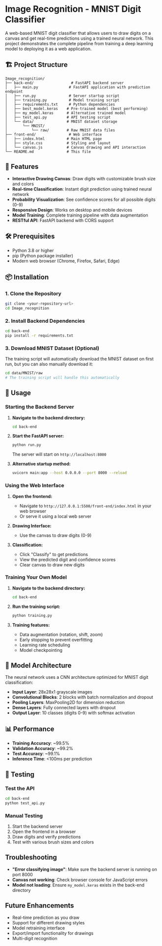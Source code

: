 # Image Recognition - MNIST Digit Classifier

A web-based MNIST digit classifier that allows users to draw digits on a canvas and get real-time predictions using a trained neural network. This project demonstrates the complete pipeline from training a deep learning model to deploying it as a web application.

## 🏗️ Project Structure

```
Image_recognition/
├── back-end/                 # FastAPI backend server
│   ├── main.py              # FastAPI application with prediction endpoint
│   ├── run.py               # Server startup script
│   ├── training.py          # Model training script
│   ├── requirements.txt     # Python dependencies
│   ├── best_model.keras    # Pre-trained model (best performing)
│   ├── my_model.keras      # Alternative trained model
│   ├── test_api.py         # API testing script
│   └── data/               # MNIST dataset storage
│       └── MNIST/
│           └── raw/        # Raw MNIST data files
├── front-end/               # Web interface
│   ├── index.html          # Main HTML page
│   ├── style.css           # Styling and layout
│   └── canvas.js           # Canvas drawing and API interaction
└── README.md               # This file
```

## 🚀 Features

- **Interactive Drawing Canvas**: Draw digits with customizable brush size and colors
- **Real-time Classification**: Instant digit prediction using trained neural network
- **Probability Visualization**: See confidence scores for all possible digits (0-9)
- **Responsive Design**: Works on desktop and mobile devices
- **Model Training**: Complete training pipeline with data augmentation
- **RESTful API**: FastAPI backend with CORS support

## 🛠️ Prerequisites

- Python 3.8 or higher
- pip (Python package installer)
- Modern web browser (Chrome, Firefox, Safari, Edge)

## 📦 Installation

### 1. Clone the Repository
```bash
git clone <your-repository-url>
cd Image_recognition
```

### 2. Install Backend Dependencies
```bash
cd back-end
pip install -r requirements.txt
```

### 3. Download MNIST Dataset (Optional)
The training script will automatically download the MNIST dataset on first run, but you can also manually download it:
```bash
cd data/MNIST/raw
# The training script will handle this automatically
```

## 🚀 Usage

### Starting the Backend Server

1. **Navigate to the backend directory:**
   ```bash
   cd back-end
   ```

2. **Start the FastAPI server:**
   ```bash
   python run.py
   ```
   
   The server will start on `http://localhost:8000`

3. **Alternative startup method:**
   ```bash
   uvicorn main:app --host 0.0.0.0 --port 8000 --reload
   ```

### Using the Web Interface

1. **Open the frontend:**
   - Navigate to `http://127.0.0.1:5500/front-end/index.html` in your web browser
   - Or serve it using a local web server

2. **Drawing Interface:**
   - Use the canvas to draw digits (0-9)

3. **Classification:**
   - Click "Classify" to get predictions
   - View the predicted digit and confidence scores
   - Clear canvas to draw new digits

### Training Your Own Model

1. **Navigate to the backend directory:**
   ```bash
   cd back-end
   ```

2. **Run the training script:**
   ```bash
   python training.py
   ```

3. **Training features:**
   - Data augmentation (rotation, shift, zoom)
   - Early stopping to prevent overfitting
   - Learning rate scheduling
   - Model checkpointing


## 🧠 Model Architecture

The neural network uses a CNN architecture optimized for MNIST digit classification:

- **Input Layer**: 28x28x1 grayscale images
- **Convolutional Blocks**: 2 blocks with batch normalization and dropout
- **Pooling Layers**: MaxPooling2D for dimension reduction
- **Dense Layers**: Fully connected layers with dropout
- **Output Layer**: 10 classes (digits 0-9) with softmax activation

## 📊 Performance

- **Training Accuracy**: ~99.5%
- **Validation Accuracy**: ~99.2%
- **Test Accuracy**: ~99.1%
- **Inference Time**: <100ms per prediction

## 🧪 Testing

### Test the API
```bash
cd back-end
python test_api.py
```

### Manual Testing
1. Start the backend server
2. Open the frontend in a browser
3. Draw digits and verify predictions
4. Test with various brush sizes and colors

## Troubleshooting

- **"Error classifying image"**: Make sure the backend server is running on port 8000
- **Canvas not working**: Check browser console for JavaScript errors
- **Model not loading**: Ensure `my_model.keras` exists in the back-end directory

## Future Enhancements

- Real-time prediction as you draw
- Support for different drawing styles
- Model retraining interface
- Export/import functionality for drawings
- Multi-digit recognition 


